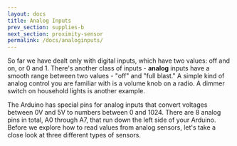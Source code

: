 ```yaml
---
layout: docs
title: Analog Inputs
prev_section: supplies-b
next_section: proximity-sensor
permalink: /docs/analoginputs/
---
```


So far we have dealt only with digital inputs, which have two values: off and on, or 0 and 1. There's another class of inputs - **analog** inputs have a smooth range between two values - "off" and "full blast."  A simple kind of analog control you are familiar with is a volume knob on a radio. A dimmer switch on household lights is another example.

The Arduino has special pins for analog inputs that convert voltages between 0V and 5V to numbers between 0 and 1024. There are 8 analog pins in total, A0 through A7, that run down the left side of your Arduino. Before we explore how to read values from analog sensors, let's take a close look at three different types of sensors.
